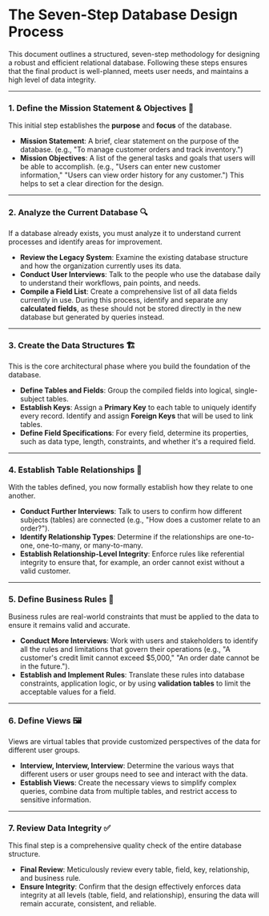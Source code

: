 # The Seven-Step Database Design Process

This document outlines a structured, seven-step methodology for designing a robust and efficient relational database. Following these steps ensures that the final product is well-planned, meets user needs, and maintains a high level of data integrity.

***

### 1. Define the Mission Statement & Objectives 🎯
This initial step establishes the **purpose** and **focus** of the database.

* **Mission Statement**: A brief, clear statement on the purpose of the database. (e.g., "To manage customer orders and track inventory.")
* **Mission Objectives**: A list of the general tasks and goals that users will be able to accomplish. (e.g., "Users can enter new customer information," "Users can view order history for any customer.") This helps to set a clear direction for the design.

***

### 2. Analyze the Current Database 🔍
If a database already exists, you must analyze it to understand current processes and identify areas for improvement.

* **Review the Legacy System**: Examine the existing database structure and how the organization currently uses its data.
* **Conduct User Interviews**: Talk to the people who use the database daily to understand their workflows, pain points, and needs.
* **Compile a Field List**: Create a comprehensive list of all data fields currently in use. During this process, identify and separate any **calculated fields**, as these should not be stored directly in the new database but generated by queries instead.

***

### 3. Create the Data Structures 🏗️
This is the core architectural phase where you build the foundation of the database.

* **Define Tables and Fields**: Group the compiled fields into logical, single-subject tables.
* **Establish Keys**: Assign a **Primary Key** to each table to uniquely identify every record. Identify and assign **Foreign Keys** that will be used to link tables.
* **Define Field Specifications**: For every field, determine its properties, such as data type, length, constraints, and whether it's a required field.

***

### 4. Establish Table Relationships 🔗
With the tables defined, you now formally establish how they relate to one another.

* **Conduct Further Interviews**: Talk to users to confirm how different subjects (tables) are connected (e.g., "How does a customer relate to an order?").
* **Identify Relationship Types**: Determine if the relationships are one-to-one, one-to-many, or many-to-many.
* **Establish Relationship-Level Integrity**: Enforce rules like referential integrity to ensure that, for example, an order cannot exist without a valid customer.

***

### 5. Define Business Rules 📜
Business rules are real-world constraints that must be applied to the data to ensure it remains valid and accurate.

* **Conduct More Interviews**: Work with users and stakeholders to identify all the rules and limitations that govern their operations (e.g., "A customer's credit limit cannot exceed $5,000," "An order date cannot be in the future.").
* **Establish and Implement Rules**: Translate these rules into database constraints, application logic, or by using **validation tables** to limit the acceptable values for a field.

***

### 6. Define Views 🖼️
Views are virtual tables that provide customized perspectives of the data for different user groups.

* **Interview, Interview, Interview**: Determine the various ways that different users or user groups need to see and interact with the data.
* **Establish Views**: Create the necessary views to simplify complex queries, combine data from multiple tables, and restrict access to sensitive information.

***

### 7. Review Data Integrity ✅
This final step is a comprehensive quality check of the entire database structure.

* **Final Review**: Meticulously review every table, field, key, relationship, and business rule.
* **Ensure Integrity**: Confirm that the design effectively enforces data integrity at all levels (table, field, and relationship), ensuring the data will remain accurate, consistent, and reliable.
